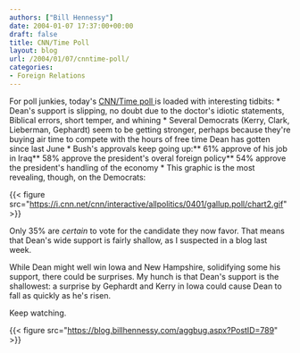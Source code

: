 ```yaml
---
authors: ["Bill Hennessy"]
date: 2004-01-07 17:37:00+00:00
draft: false
title: CNN/Time Poll
layout: blog
url: /2004/01/07/cnntime-poll/
categories:
- Foreign Relations
---
```


For poll junkies, today's [CNN/Time poll ](https://www.cnn.com/2004/ALLPOLITICS/01/06/elec04.prez.poll/index.html)is loaded with interesting tidbits:   * Dean's support is slipping, no doubt due to the doctor's idiotic statements, Biblical errors, short temper, and whining   * Several Democrats (Kerry, Clark, Lieberman, Gephardt) seem to be getting stronger, perhaps because they're buying air time to compete with the hours of free time Dean has gotten since last June   * Bush's approvals keep going up:** 61% approve of his job in Iraq** 58% approve the president's overal foreign policy** 54% approve the president's handling of the economy   * This graphic is the most revealing, though, on the Democrats:

{{< figure src="https://i.cnn.net/cnn/interactive/allpolitics/0401/gallup.poll/chart2.gif" >}}


Only 35% are _certain_ to vote for the candidate they now favor. That means that Dean's wide support is fairly shallow, as I suspected in a blog last week.

While Dean might well win Iowa and New Hampshire, solidifying some his support, there could be surprises. My hunch is that Dean's support is the shallowest: a surprise by Gephardt and Kerry in Iowa could cause Dean to fall as quickly as he's risen.

Keep watching.

{{< figure src="https://blog.billhennessy.com/aggbug.aspx?PostID=789" >}}

